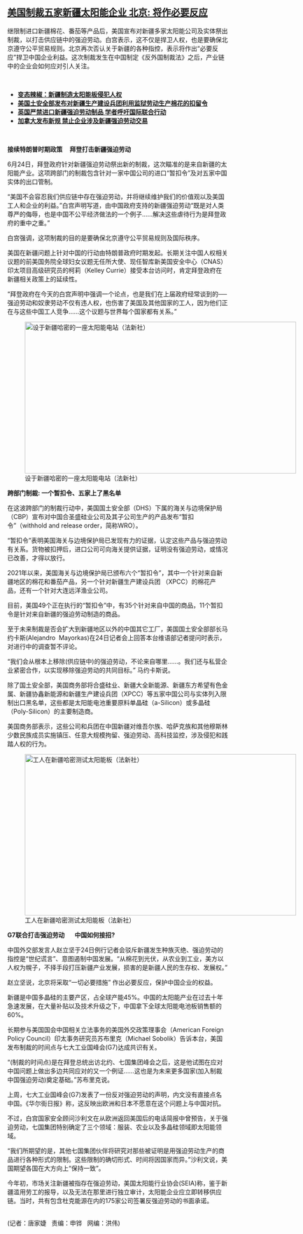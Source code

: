 <!--1624567560000-->
[美国制裁五家新疆太阳能企业    北京:  将作必要反应](https://www.rfa.org/mandarin/yataibaodao/jingmao/jt-06242021100842.html)
------

<p></p><p>继限制进口新疆棉花、番茄等产品后，美国宣布对新疆多家太阳能公司及实体祭出制裁，以打击供应链中的强迫劳动。白宫表示，这不仅是捍卫人权，也是要确保北京遵守公平贸易规则。北京再次否认关于新疆的各种指控，表示将作出“必要反应”捍卫中国企业利益。这次制裁发生在中国制定《反外国制裁法》之后，产业链中的企业会如何应对引人关注。</p><p><br/></p><ul><li><a href="https://www.rfa.org/mandarin/biantailajiaomanhua/xj-05212021114113.html"><strong>变态辣椒：新疆制造太阳能板侵犯人权</strong></a></li><li><a href="https://www.rfa.org/mandarin/Xinwen/11-12022020220507.html"><strong>美国土安全部发布对新疆生产建设兵团利用监狱劳动生产棉花的扣留令</strong></a></li><li><strong><a href="https://www.rfa.org/mandarin/yataibaodao/shaoshuminzu/gf2-01122021072236.html">英国严禁进口新疆强迫劳动制品 学者呼吁国际联合行动</a></strong></li><li><strong><a href="https://www.rfa.org/mandarin/yataibaodao/shaoshuminzu/lf-01132021132325.html">加拿大发布新规 禁止企业涉及新疆强迫劳动交易</a></strong></li></ul><p><br/></p><p><strong>接续特朗普时期政策</strong><strong>     </strong><strong>拜登打击新疆强迫劳动</strong><strong>       </strong></p><p>6月24日，拜登政府针对新疆强迫劳动祭出新的制裁，这次瞄准的是来自新疆的太阳能产业。这项跨部门的制裁包含针对一家中国公司的进口“暂扣令”及对五家中国实体的出口管制。</p><p>“美国不会容忍我们供应链中存在强迫劳动，并将继续维护我们的价值观以及美国工人和企业的利益。”白宫声明写道，由中国政府支持的新疆强迫劳动“既是对人类尊严的侮辱，也是中国不公平经济做法的一个例子……解决这些虐待行为是拜登政府的重中之重。”</p><p>白宫强调，这项制裁的目的是要确保北京遵守公平贸易规则及国际秩序。</p><p>美国在新疆问题上针对中国的行动由特朗普政府时期发起。长期关注中国人权相关议题的前美国务院全球妇女议题无任所大使、现任智库新美国安全中心（CNAS）印太项目高级研究员的柯莉（Kelley Currie）接受本台访问时，肯定拜登政府在新疆相关政策上的延续性。</p><p>“拜登政府在今天的白宫声明中强调一个论点，也是我们在上届政府经常谈到的──强迫劳动和奴隶劳动不仅有违人权，也伤害了美国及其他国家的工人，因为他们正在与这些中国工人竞争……这个议题与世界每个国家都有关系。”</p><p><figure class="image-richtext image-inline captioned" style="width:620px;"><img alt="设于新疆哈密的一座太阳能电站（法新社）" height="346" src="https://www.rfa.org/mandarin/yataibaodao/jingmao/jt-06242021100842.html/jt0624e.jpg/@@images/57298f44-ca3e-47c5-879f-c94702a80b7d.jpeg" title="jt0624e.jpg" width="620"/><figcaption class="image-caption">设于新疆哈密的一座太阳能电站（法新社）</figcaption><small></small></figure></p><p><strong>跨部门制裁</strong><strong>: </strong><strong>一个暂扣令、五家</strong><strong>上了</strong><strong>黑名单</strong></p><p>在这波跨部门的制裁行动中，美国国土安全部（DHS）下属的海关与边境保护局（CBP）宣布对中国合圣盛硅业公司及其子公司生产的产品发布“暂扣令”（withhold and release order，简称WRO）。</p><p>“暂扣令”表明美国海关与边境保护局已发现有力的证据，认定这些产品与强迫劳动有关系。货物被扣押后，进口公司可向海关提供证据，证明没有强迫劳动，或情况已改善，才得以放行。</p><p>2021年以来，美国海关与边境保护局已颁布六个“暂扣令”，其中一个针对来自新疆地区的棉花和番茄产品，另一个针对新疆生产建设兵团 （XPCC）的棉花产品，还有一个针对大连远洋渔业公司。</p><p>目前，美国49个正在执行的“暂扣令”中，有35个针对来自中国的商品，11个暂扣令是针对来自新疆的强迫劳动制造的商品。</p><p>至于未来制裁是否会扩大到新疆地区以外的中国其它工厂，美国国土安全部部长马约卡斯(Alejandro  Mayorkas)在24日记者会上回答本台维语部记者提问时表示，对进行中的调查暂不评论。</p><p>“我们会从根本上移除(供应链中)的强迫劳动，不论来自哪里……。我们还与私营企业紧密合作，以实现移除强迫劳动的共同目标。” 马约卡斯说。</p><p>除了国土安全部，美国商务部将合盛硅业、新疆大全新能源、新疆东方希望有色金属、新疆协鑫新能源和新疆生产建设兵团（XPCC）等五家中国公司与实体列入限制出口黑名单，这些都是太阳能电池重要原料单晶硅（a-Silicon）或多晶硅（Poly-Silicon）的主要制造商。</p><p>美国商务部表示，这些公司和兵团在中国新疆对维吾尔族、哈萨克族和其他穆斯林少数民族成员实施镇压、任意大规模拘留、强迫劳动、高科技监控，涉及侵犯和践踏人权的行为。</p><p><figure class="image-richtext image-inline captioned" style="width:620px;"><img alt="工人在新疆哈密测试太阳能板（法新社）" height="368" src="https://www.rfa.org/mandarin/yataibaodao/jingmao/jt-06242021100842.html/jt0624g.jpg/@@images/7b6219d0-fe56-459d-8676-63538b40261d.jpeg" title="jt0624g.jpg" width="620"/><figcaption class="image-caption">工人在新疆哈密测试太阳能板（法新社）</figcaption><small></small></figure></p><p><strong>G7</strong><strong>联合打击强迫劳动</strong><strong>       </strong><strong>中国如何接招</strong><strong>?</strong></p><p>中国外交部发言人赵立坚于24日例行记者会驳斥新疆发生种族灭绝、强迫劳动的指控是“世纪谎言”、意图遏制中国发展。“从棉花到光伏，从农业到工业，美方以人权为幌子，不择手段打压新疆产业发展，损害的是新疆人民的生存权、发展权。”</p><p>赵立坚说，北京将采取“一切必要措施” 作出必要反应，保护中国企业的权益。</p><p>新疆是中国多晶硅的主要产区，占全球产能45%。中国的太阳能产业在过去十年急速发展，在大量补贴以及技术升级之下，中国拿下全球太阳能电池板销售额的60%。</p><p>长期参与美国国会中国相关立法事务的美国外交政策理事会（American Foreign Policy Council）印太事务研究员苏布里克（Michael Sobolik）告诉本台，美国发布制裁的时间点与七大工业国峰会(G7)达成共识有关。</p><p>“(制裁的时间点)是在拜登总统出访北约、七国集团峰会之后，这是他试图在应对中国问题上做出多边共同应对的又一个例证……这也是为未来更多国家(加入制裁中国强迫劳动)奠定基础。”苏布里克说。</p><p>上周，七大工业国峰会(G7)发表了一份反对强迫劳动的声明，内文没有直接点名中国。《华尔街日报》称，这反映出欧洲和日本不愿意在这个问题上与中国对抗。</p><p>不过，白宫国家安全顾问沙利文在从欧洲返回美国后的电话简报中曾预告，关于强迫劳动，七国集团特别确定了三个领域：服装、农业以及多晶硅领域即太阳能领域。</p><p>“我们所期望的是，其他七国集团伙伴将研究对那些被证明是用强迫劳动生产的商品进行各种形式的限制。这些限制的确切形式、时间将因国家而异。”沙利文说，美国期望各国在大方向上“保持一致”。</p><p>今年初，市场关注新疆被指存在强迫劳动，美国太阳能行业协会(SEIA)称，鉴于新疆滥用劳工的报导，以及无法在那里进行独立审计，太阳能企业应立即转移供应链。当时，共有包含杜克能源在内的175家公司签署反强迫劳动的书面承诺。</p><p><br/>(记者：唐家婕   责编：申铧   网编：洪伟)</p>
